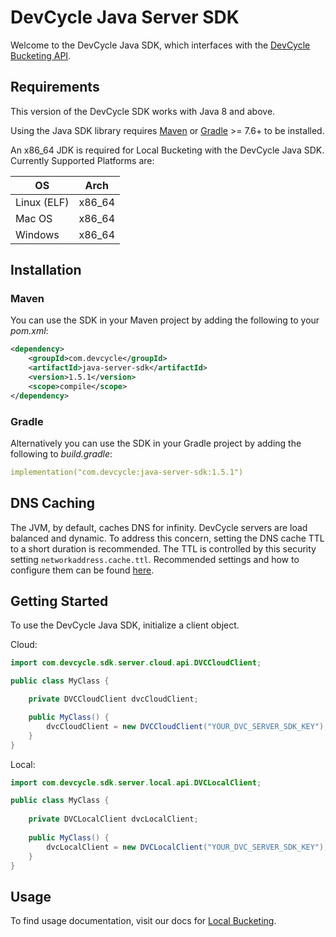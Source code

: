 # DevCycle Java Server SDK

Welcome to the DevCycle Java SDK, which interfaces with the [DevCycle Bucketing API](https://docs.devcycle.com/bucketing-api/#tag/devcycle). 

## Requirements

This version of the DevCycle SDK works with Java 8 and above.

Using the Java SDK library requires [Maven](https://maven.apache.org/) or [Gradle](https://gradle.org/) >= 7.6+ to be installed.

An x86_64 JDK is required for Local Bucketing with the DevCycle Java SDK. Currently Supported Platforms are:

| OS | Arch |
| --- | --- |
| Linux (ELF) | x86_64 |
| Mac OS | x86_64 |
| Windows | x86_64 |

## Installation

### Maven

You can use the SDK in your Maven project by adding the following to your *pom.xml*:

```xml
<dependency>
    <groupId>com.devcycle</groupId>
    <artifactId>java-server-sdk</artifactId>
    <version>1.5.1</version>
    <scope>compile</scope>
</dependency>
```

### Gradle
Alternatively you can use the SDK in your Gradle project by adding the following to *build.gradle*:

```yaml
implementation("com.devcycle:java-server-sdk:1.5.1")
```

## DNS Caching
The JVM, by default, caches DNS for infinity. DevCycle servers are load balanced and dynamic. To address this concern,
setting the DNS cache TTL to a short duration is recommended. The TTL is controlled by this security setting `networkaddress.cache.ttl`.
Recommended settings and how to configure them can be found [here](https://docs.aws.amazon.com/sdk-for-java/v1/developer-guide/java-dg-jvm-ttl.html).

## Getting Started

To use the DevCycle Java SDK, initialize a client object. 

Cloud:
```java
import com.devcycle.sdk.server.cloud.api.DVCCloudClient;

public class MyClass {

    private DVCCloudClient dvcCloudClient;

    public MyClass() {
        dvcCloudClient = new DVCCloudClient("YOUR_DVC_SERVER_SDK_KEY");
    }
}
```

Local:
```java
import com.devcycle.sdk.server.local.api.DVCLocalClient;

public class MyClass {
    
    private DVCLocalClient dvcLocalClient;
    
    public MyClass() {
        dvcLocalClient = new DVCLocalClient("YOUR_DVC_SERVER_SDK_KEY");
    }
}
```

## Usage

To find usage documentation, visit our docs for [Local Bucketing](https://docs.devcycle.com/docs/sdk/server-side-sdks/java-local).

